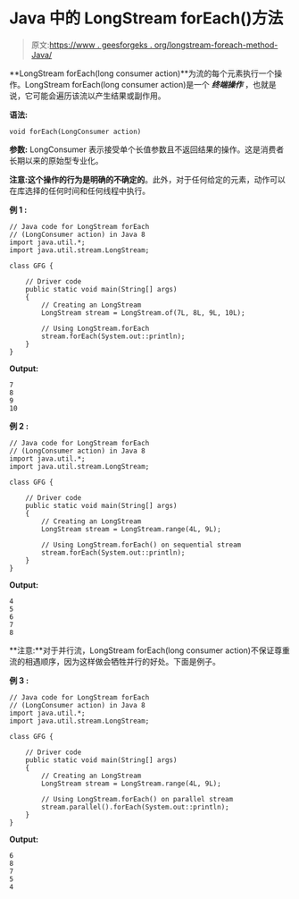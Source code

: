 # Java 中的 LongStream forEach()方法

> 原文:[https://www . geesforgeks . org/longstream-foreach-method-Java/](https://www.geeksforgeeks.org/longstream-foreach-method-java/)

**LongStream forEach(long consumer action)**为流的每个元素执行一个操作。LongStream forEach(long consumer action)是一个 ***终端操作*** ，也就是说，它可能会遍历该流以产生结果或副作用。

**语法:**

```
void forEach(LongConsumer action)

```

**参数:** LongConsumer 表示接受单个长值参数且不返回结果的操作。这是消费者长期以来的原始型专业化。

**注意:**这个操作的行为是明确的**不确定的**。此外，对于任何给定的元素，动作可以在库选择的任何时间和任何线程中执行。

**例 1 :**

```
// Java code for LongStream forEach
// (LongConsumer action) in Java 8
import java.util.*;
import java.util.stream.LongStream;

class GFG {

    // Driver code
    public static void main(String[] args)
    {
        // Creating an LongStream
        LongStream stream = LongStream.of(7L, 8L, 9L, 10L);

        // Using LongStream.forEach
        stream.forEach(System.out::println);
    }
}
```

**Output:**

```
7
8
9
10

```

**例 2 :**

```
// Java code for LongStream forEach
// (LongConsumer action) in Java 8
import java.util.*;
import java.util.stream.LongStream;

class GFG {

    // Driver code
    public static void main(String[] args)
    {
        // Creating an LongStream
        LongStream stream = LongStream.range(4L, 9L);

        // Using LongStream.forEach() on sequential stream
        stream.forEach(System.out::println);
    }
}
```

**Output:**

```
4
5
6
7
8

```

**注意:**对于并行流，LongStream forEach(long consumer action)不保证尊重流的相遇顺序，因为这样做会牺牲并行的好处。下面是例子。

**例 3 :**

```
// Java code for LongStream forEach
// (LongConsumer action) in Java 8
import java.util.*;
import java.util.stream.LongStream;

class GFG {

    // Driver code
    public static void main(String[] args)
    {
        // Creating an LongStream
        LongStream stream = LongStream.range(4L, 9L);

        // Using LongStream.forEach() on parallel stream
        stream.parallel().forEach(System.out::println);
    }
}
```

**Output:**

```
6
8
7
5
4

```